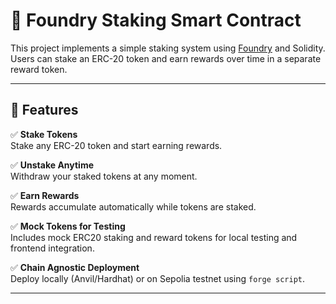 # 🧱 Foundry Staking Smart Contract

This project implements a simple staking system using [Foundry](https://book.getfoundry.sh/) and Solidity. Users can stake an ERC-20 token and earn rewards over time in a separate reward token.

---

## 🚀 Features

✅ **Stake Tokens**  
Stake any ERC-20 token and start earning rewards.

✅ **Unstake Anytime**  
Withdraw your staked tokens at any moment.

✅ **Earn Rewards**  
Rewards accumulate automatically while tokens are staked.

✅ **Mock Tokens for Testing**  
Includes mock ERC20 staking and reward tokens for local testing and frontend integration.

✅ **Chain Agnostic Deployment**  
Deploy locally (Anvil/Hardhat) or on Sepolia testnet using `forge script`.

---
